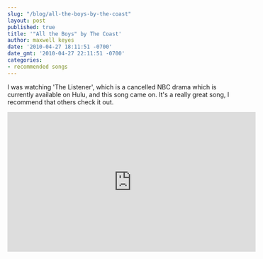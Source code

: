 ```yaml
---
slug: "/blog/all-the-boys-by-the-coast"
layout: post
published: true
title: '"All the Boys" by The Coast'
author: maxwell keyes
date: '2010-04-27 18:11:51 -0700'
date_gmt: '2010-04-27 22:11:51 -0700'
categories:
- recommended songs
---
```


I was watching 'The Listener', which is a cancelled NBC drama which is currently
available on Hulu, and this song came on. It's a really great song, I recommend
that others check it out.

<iframe width="560" height="315" src="https://www.youtube.com/embed/jWxuzxXJ3t8" frameborder="0" allowfullscreen></iframe>
